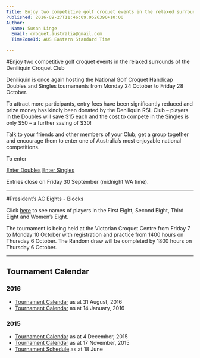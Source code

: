 ```yaml
---
Title: Enjoy two competitive golf croquet events in the relaxed surrounds of the Deniliquin Croquet Club
Published: 2016-09-27T11:46:09.9626390+10:00
Author:
  Name: Susan Linge
  Email: croquet.australia@gmail.com
  TimeZoneId: AUS Eastern Standard Time

---
```

#Enjoy two competitive golf croquet events in the relaxed surrounds of the Deniliquin Croquet Club  

Deniliquin is once again hosting the National Golf Croquet Handicap Doubles and Singles tournaments from Monday 24 October to Friday 28 October.

To attract more participants, entry fees have been significantly reduced and prize money has kindly been donated by the Deniliquin RSL Club – players in the Doubles will save $15 each and the cost to compete in the Singles is only $50 – a further saving of $30!

Talk to your friends and other members of your Club; get a group together and encourage them to enter one of Australia’s most enjoyable national competitions.

To enter

<a href="/tournaments/2016/gc/handicap-doubles" class="btn btn-primary btn-lg" role="button">Enter Doubles</a> <a href="/tournaments/2016/gc/handicap-singles" class="btn btn-primary btn-lg" role="button">Enter Singles</a>

Entries close on Friday 30 September (midnight WA time).

________________

#President’s AC Eights - Blocks

Click [here](/2016-presidents-ac-eights-blocks.pdf) to see names of players in the First Eight, Second Eight, Third Eight and Women’s Eight.

The tournament is being held at the Victorian Croquet Centre from Friday 7 to Monday 10 October with registration and practice from 1400 hours on Thursday 6 October.  The Random draw will be completed by 1800 hours on Thursday 6 October.

---

## Tournament Calendar

### 2016

- [Tournament Calendar](/tournaments/aca-tournament-calendar-as-at-31-august-2016.pdf) as at 31 August, 2016
- [Tournament Calendar](/aca-tournament-calendar-as-at-14-january-2016.pdf) as at 14 January, 2016

### 2015

- [Tournament Calendar](/2015-2019-aca-tournament-program-as-at-4-december.pdf) as at 4 December, 2015
- [Tournament Calendar](/2015-2019-aca-tournament-calendar-as-at-17-nov-2015.pdf) as at 17 November, 2015
- [Tournament Schedule](/2015-2019-aca-tournament-program-as-at-18-june-2015-2-.pdf) as at 18 June